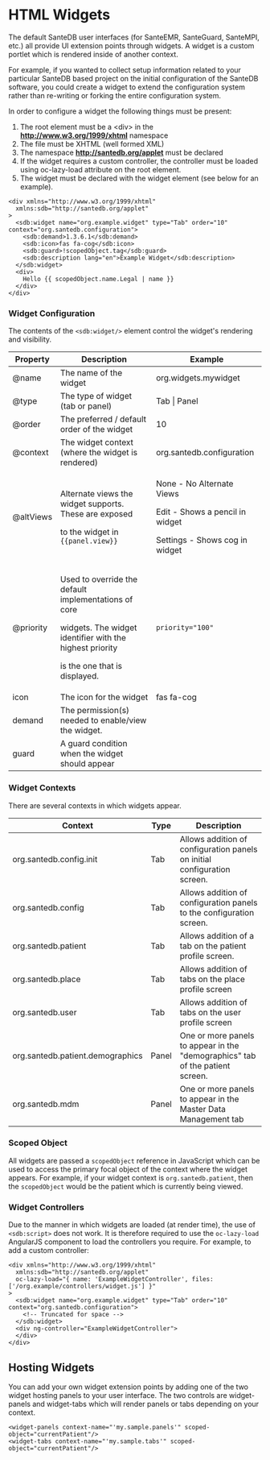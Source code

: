 # HTML Widgets

The default SanteDB user interfaces (for SanteEMR, SanteGuard, SanteMPI, etc.) all provide UI extension points through widgets. A widget is a custom portlet which is rendered inside of another context.&#x20;

For example, if you wanted to collect setup information related to your particular SanteDB based project on the initial configuration of the SanteDB software, you could create a widget to extend the configuration system rather than re-writing or forking the entire configuration system.

In order to configure a widget the following things must be present:

1. The root element must be a \<div> in the **http://www.w3.org/1999/xhtml** namespace
2. The file must be XHTML (well formed XML)
3. The namespace **http://santedb.org/applet** must be declared
4. If the widget requires a custom controller, the controller must be loaded using oc-lazy-load attribute on the root element.
5. The widget must be declared with the widget element (see below for an example).

```markup
<div xmlns="http://www.w3.org/1999/xhtml" 
  xmlns:sdb="http://santedb.org/applet"
>
  <sdb:widget name="org.example.widget" type="Tab" order="10" context="org.santedb.configuration">
    <sdb:demand>1.3.6.1</sdb:demand>
    <sdb:icon>fas fa-cog</sdb:icon>
    <sdb:guard>!scopedObject.tag</sdb:guard>
    <sdb:description lang="en">Example Widget</sdb:description>
  </sdb:widget>
  <div>
    Hello {{ scopedObject.name.Legal | name }}
  </div>
</div>
```

### Widget Configuration

The contents of the `<sdb:widget/>` element control the widget's rendering and visibility.&#x20;

| Property  | Description                                                                                                                                                    | Example                                                                                                     |
| --------- | -------------------------------------------------------------------------------------------------------------------------------------------------------------- | ----------------------------------------------------------------------------------------------------------- |
| @name     | The name of the widget                                                                                                                                         | org.widgets.mywidget                                                                                        |
| @type     | The type of widget (tab or panel)                                                                                                                              | Tab \| Panel                                                                                                |
| @order    | The preferred / default order of the widget                                                                                                                    | 10                                                                                                          |
| @context  | The widget context (where the widget is rendered)                                                                                                              | org.santedb.configuration                                                                                   |
| @altViews | <p>Alternate views the widget supports. These are exposed </p><p>to the widget in <code>{{panel.view}}</code></p>                                              | <p>None - No Alternate Views</p><p>Edit - Shows a pencil in widget</p><p>Settings - Shows cog in widget</p> |
| @priority | <p>Used to override the default implementations of core</p><p>widgets. The widget identifier with the highest priority</p><p>is the one that is displayed.</p> | `priority="100"`                                                                                            |
| icon      | The icon for the widget                                                                                                                                        | fas fa-cog                                                                                                  |
| demand    | The permission(s) needed to enable/view the widget.                                                                                                            |                                                                                                             |
| guard     | A guard condition when the widget should appear                                                                                                                |                                                                                                             |

### Widget Contexts

There are several contexts in which widgets appear.

| Context                          | Type  | Description                                                                   |
| -------------------------------- | ----- | ----------------------------------------------------------------------------- |
| org.santedb.config.init          | Tab   | Allows addition of configuration panels on initial configuration screen.      |
| org.santedb.config               | Tab   | Allows addition of configuration panels to the configuration screen.          |
| org.santedb.patient              | Tab   | Allows addition of a tab on the patient profile screen.                       |
| org.santedb.place                | Tab   | Allows addition of tabs on the place profile screen                           |
| org.santedb.user                 | Tab   | Allows addition of tabs on the user profile screen                            |
| org.santedb.patient.demographics | Panel | One or more panels to appear in the "demographics" tab of the patient screen. |
| org.santedb.mdm                  | Panel | One or more panels to appear in the Master Data Management tab                |

### Scoped Object

All widgets are passed a `scopedObject` reference in JavaScript which can be used to access the primary focal object of the context where the widget appears. For example, if your widget context is `org.santedb.patient`, then the `scopedObject` would be the patient which is currently being viewed.

### Widget Controllers

Due to the manner in which widgets are loaded (at render time), the use of `<sdb:script>` does not work. It is therefore required to use the `oc-lazy-load` AngularJS component to load the controllers you require. For example, to add a custom controller:

```markup
<div xmlns="http://www.w3.org/1999/xhtml" 
  xmlns:sdb="http://santedb.org/applet"
  oc-lazy-load="{ name: 'ExampleWidgetController', files: ['/org.example/controllers/widget.js'] }"
>
  <sdb:widget name="org.example.widget" type="Tab" order="10" context="org.santedb.configuration">
    <!-- Truncated for space -->
  </sdb:widget>
  <div ng-controller="ExampleWidgetController">
  </div>
</div>
```

## Hosting Widgets

You can add your own widget extension points by adding one of the two widget hosting panels to your user interface. The two controls are widget-panels and widget-tabs which will render panels or tabs depending on your context.

```markup
<widget-panels context-name="'my.sample.panels'" scoped-object="currentPatient"/>
<widget-tabs context-name="'my.sample.tabs'" scoped-object="currentPatient"/>
```
